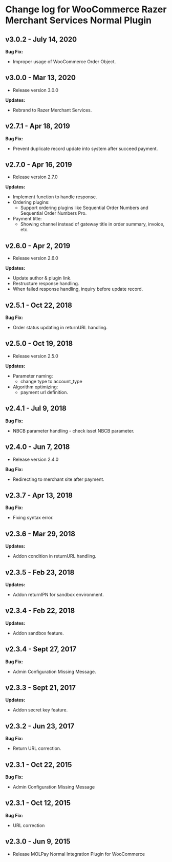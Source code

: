 # Change log for WooCommerce Razer Merchant Services Normal Plugin

## v3.0.2 - July 14, 2020

**Bug Fix:**

- Improper usage of WooCommerce Order Object.

## v3.0.0 - Mar 13, 2020

- Release version 3.0.0

**Updates:**

- Rebrand to Razer Merchant Services.

## v2.7.1 - Apr 18, 2019

**Bug Fix:**

- Prevent duplicate record update into system after succeed payment.

## v2.7.0 - Apr 16, 2019

- Release version 2.7.0

**Updates:**

- Implement function to handle response.
- Ordering plugins:
  - Support ordering plugins like Sequential Order Numbers and Sequential Order Numbers Pro.
- Payment title:
  - Showing channel instead of gateway title in order summary, invoice, etc.

## v2.6.0 - Apr 2, 2019

- Release version 2.6.0

**Updates:**

- Update author & plugin link.
- Restructure response handling.
- When failed response handling, inquiry before update record.

## v2.5.1 - Oct 22, 2018

**Bug Fix:**

- Order status updating in returnURL handling.

## v2.5.0 - Oct 19, 2018

- Release version 2.5.0

**Updates:**

- Parameter naming:
  - change type to account_type
- Algorithm optimizing:
  - payment url definition.

## v2.4.1 - Jul 9, 2018

**Bug Fix:**

- NBCB parameter handling - check isset NBCB parameter.

## v2.4.0 - Jun 7, 2018

- Release version 2.4.0

**Bug Fix:**

- Redirecting to merchant site after payment.

## v2.3.7 - Apr 13, 2018

**Bug Fix:**

- Fixing syntax error.

## v2.3.6 - Mar 29, 2018

**Updates:**

- Addon condition in returnURL handling.

## v2.3.5 - Feb 23, 2018

**Updates:**

- Addon returnIPN for sandbox environment.

## v2.3.4 - Feb 22, 2018

**Updates:**

- Addon sandbox feature.

## v2.3.4 - Sept 27, 2017

**Bug Fix:**

- Admin Configuration Missing Message.

## v2.3.3 - Sept 21, 2017

**Updates:**

- Addon secret key feature.

## v2.3.2 - Jun 23, 2017

**Bug Fix:**

- Return URL correction.

## v2.3.1 - Oct 22, 2015

**Bug Fix:**

- Admin Configuration Missing Message

## v2.3.1 - Oct 12, 2015

**Bug Fix:**

- URL correction

## v2.3.0 - Jun 9, 2015

- Release MOLPay Normal Integration Plugin for WooCommerce